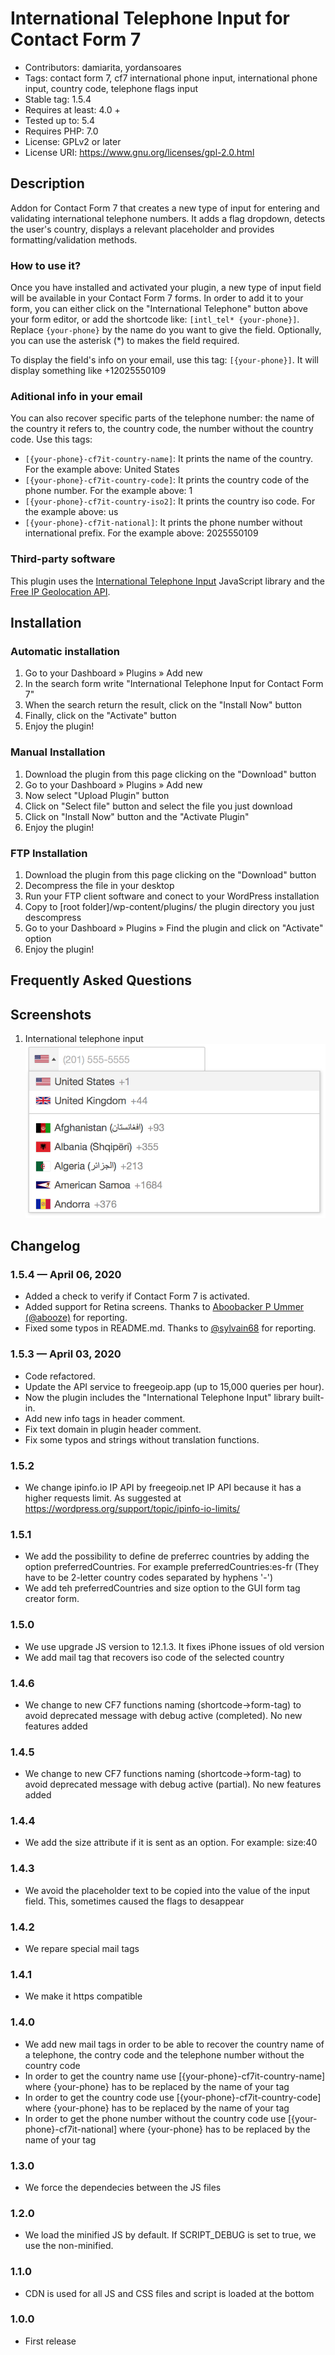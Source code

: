 # International Telephone Input for Contact Form 7
- Contributors: damiarita, yordansoares
- Tags: contact form 7, cf7 international phone input, international phone input, country code, telephone flags input
- Stable tag: 1.5.4
- Requires at least: 4.0 +
- Tested up to: 5.4
- Requires PHP: 7.0
- License: GPLv2 or later
- License URI: https://www.gnu.org/licenses/gpl-2.0.html

## Description

Addon for Contact Form 7 that creates a new type of input for entering and validating international telephone numbers. It adds a flag dropdown, detects the user's country, displays a relevant placeholder and provides formatting/validation methods.

### How to use it?

Once you have installed and activated your plugin, a new type of input field will be available in your Contact Form 7 forms. In order to add it to your form, you can either click on the "International Telephone" button above your form editor, or add the shortcode like: `[intl_tel* {your-phone}]`. Replace `{your-phone}` by the name do you want to give the field. Optionally, you can use the asterisk (*) to makes the field required.

To display the field's info on your email, use this tag: `[{your-phone}]`. It will display something like +12025550109

### Aditional info in your email

You can also recover specific parts of the telephone number: the name of the country it refers to, the country code, the number without the country code. Use this tags:

* `[{your-phone}-cf7it-country-name]`: It prints the name of the country. For the example above: United States
* `[{your-phone}-cf7it-country-code]`: It prints the country code of the phone number. For the example above: 1
* `[{your-phone}-cf7it-country-iso2]`: It prints the country iso code. For the example above: us
* `[{your-phone}-cf7it-national]`: It prints the phone number without international prefix. For the example above: 2025550109

### Third-party software

This plugin uses the [International Telephone Input](https://intl-tel-input.com/) JavaScript library and the [Free IP Geolocation API](https://freegeoip.app/).

## Installation

### Automatic installation
1. Go to your Dashboard » Plugins » Add new
2. In the search form write "International Telephone Input for Contact Form 7"
3. When the search return the result, click on the "Install Now" button
4. Finally, click on the "Activate" button
5. Enjoy the plugin!

### Manual Installation
1. Download the plugin from this page clicking on the "Download" button
2. Go to your Dashboard » Plugins » Add new
3. Now select "Upload Plugin" button
4. Click on "Select file" button and select the file you just download
5. Click on "Install Now" button and the "Activate Plugin"
6. Enjoy the plugin!

### FTP Installation
1. Download the plugin from this page clicking on the "Download" button
2. Decompress the file in your desktop
3. Run your FTP client software and conect to your WordPress installation
4. Copy to [root folder]/wp-content/plugins/ the plugin directory you just descompress
5. Go to your Dashboard » Plugins » Find the plugin and click on "Activate" option
6. Enjoy the plugin!

## Frequently Asked Questions


## Screenshots

1. International telephone input
![International telephone input](https://raw.githubusercontent.com/YordanSoares/international-telephone-input-for-contact-form-7/master/assets/screenshot-1.png)


## Changelog

### 1.5.4 — April 06, 2020
* Added a check to verify if Contact Form 7 is activated.
* Added support for Retina screens. Thanks to [Aboobacker P Ummer (@abooze)](https://wordpress.org/support/topic/suggestion-flags-not-loading-on-retina-screen/) for reporting.
* Fixed some typos in README.md. Thanks to [@sylvain68](https://wordpress.org/support/topic/slight-error-in-the-description-on-the-plugins-wordpress-page/) for reporting.

### 1.5.3 — April 03, 2020
* Code refactored.
* Update the API service to freegeoip.app (up to 15,000 queries per hour).
* Now the plugin includes the "International Telephone Input" library built-in.
* Add new info tags in header comment.
* Fix text domain in plugin header comment.
* Fix some typos and strings without translation functions.

### 1.5.2
* We change ipinfo.io IP API by freegeoip.net IP API because it has a higher requests limit. As suggested at https://wordpress.org/support/topic/ipinfo-io-limits/

### 1.5.1
* We add the possibility to define de preferrec countries by adding the option preferredCountries. For example preferredCountries:es-fr (They have to be 2-letter country codes separated by hyphens '-')
* We add teh preferredCountries and size option to the GUI form tag creator form.

### 1.5.0
* We use upgrade JS version to 12.1.3. It fixes iPhone issues of old version
* We add mail tag that recovers iso code of the selected country

### 1.4.6
* We change to new CF7 functions naming (shortcode->form-tag) to avoid deprecated message with debug active (completed). No new features added

### 1.4.5
* We change to new CF7 functions naming (shortcode->form-tag) to avoid deprecated message with debug active (partial). No new features added

### 1.4.4
* We add the size attribute if it is sent as an option. For example: size:40

### 1.4.3
* We avoid the placeholder text to be copied into the value of the input field. This, sometimes caused the flags to desappear

### 1.4.2
* We repare special mail tags

### 1.4.1
* We make it https compatible

### 1.4.0
* We add new mail tags in order to be able to recover the country name of a telephone, the contry code and the telephone number without the country code
* In order to get the country name use [{your-phone}-cf7it-country-name] where {your-phone} has to be replaced by the name of your tag
* In order to get the country code use [{your-phone}-cf7it-country-code] where {your-phone} has to be replaced by the name of your tag
* In order to get the phone number without the country code use [{your-phone}-cf7it-national] where {your-phone} has to be replaced by the name of your tag

### 1.3.0
* We force the dependecies between the JS files

### 1.2.0
* We load the minified JS by default. If SCRIPT_DEBUG is set to true, we use the non-minified.

### 1.1.0

* CDN is used for all JS and CSS files and script is loaded at the bottom

### 1.0.0
* First release
